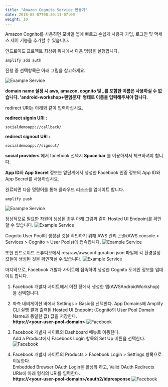 ```yaml
---
title: "Amazon Cognito Service 만들기"
date: 2018-08-07T08:30:11-07:00
weight: 10
---
```


Amazon Cognito를 사용하면 모바일 앱에 빠르고 손쉽게 사용자 가입, 로그인 및 액세스 제어 기능을 추가할 수 있습니다. 

안드로이드 프로젝트 최상위 위치에서 다음 명령을 실행합니다.

```shell
amplify add auth
```

진행 중 선택항목은 아래 그림을 참고하세요.

![Example Service](/images/amplify-auth-config.png)

**domain name 설정 시 aws, amazon, cognito 및 _를 포함한 이름은 사용하실 수 없습니다. 'android-workshop+랜덤문자' 형태로 이름을 입력해주셔야 합니다.**

redirect URI는 아래와 같이 입력하십시요. 

**redirect signin URI :**

```shell
socialdemoapp://callback/
```

**redirect signout URI :**

```shell
socialdemoapp://signout/
```



**social providers**  에서  facebook 선택시 **Space bar** 를 이용하셔서 체크하셔야 합니다. 

**App ID**와 **App Secret** 정보는 앞단계에서 생성한 Facebook 인증 정보의 App ID와 App Secret를 사용하십시요.





완료되면 다음 명령어를 통해 클라우드 리소스를 업데이트 합니다. 

```shell
amplify push
```

![Example Service](/images/amplify-auth-push.png)



정상적으로 필요한 자원이 생성된 경우 아래 그림과 같이 Hosted UI Endpoint를 확인할 수 있습니다. 
![Example Service](/images/amplify-auth-cli-result.png)


Cognito User Pool이 생성된 것을 확인하기 위해 AWS 관리 콘솔(AWS console > Services > Cognito > User Pools)에 접속합니다. 
![Example Service](/images/auth-cognito-userpool.png)

또한 안드로이드 스튜디오에서 res/raw/awsconfiguration.json 파일에 각 환경설정 값들이 생성된 것을 확인하실 수 있습니다. 
![Example Service](/images/auth-android-config.png)


마지막으로, Facebook 개발자 사이트에 접속하여 생성한 Cognito 도메인 정보를 업데이트 합니다.

1. Facebook 개발자 사이트에서 이전 장에서 생성한 앱(AWSAndroidWorkshop)을 선택합니다.

2. 좌측 네비게이션 바에서 Settings > Basic을 선택한다. App Domains에 Amplify CLI 실행 결과 출력된 Hosted UI Endpoint (Cognito의 User Pool Domain Name과 동일한 값) 값을 저장한다. <br>
**https://&lt;your-user-pool-domain&gt;**
![Facebook](/images/facebook-app-domain.png)

3. Facebook 개발자 사이트의 Dashboard 메뉴로 이동한다. <br>
Add a Product에서 Facebook Login 항목의 Set Up 버튼을 선택한다. 
![Facebook](/images/facebook-add-product.png)

4. Facebook 개발자 사이트의 Products > Facebook Login > Settings 항목으로 이동한다. <br>
Embedded Browser OAuth Login을 활성화 하고, Valid OAuth Redirects URIs에 아래 형식의 URI를 입력한다. <br>
**https://&lt;your-user-pool-domain&gt;/oauth2/idpresponse**
![Facebook](/images/facebook-oauth-redirect.png)


